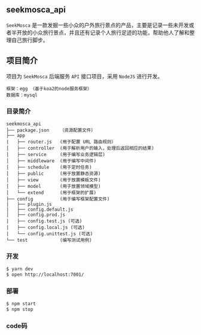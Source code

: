 ## seekmosca_api

`SeekMosca` 是一款发掘一些小众的户外旅行景点的产品，主要是记录一些未开发或者半开放的小众旅行景点，并且还有记录个人旅行足迹的功能，帮助他人了解和整理自己旅行脚步。

## 项目简介

项目为 `SeekMosca` 后端服务 `API` 接口项目，采用 `NodeJS` 进行开发。

```
框架：egg （基于koa2的node服务框架）
数据库：mysql
```

### 目录简介

```
seekmosca_api
├── package.json    （资源配置文件）
├── app
|   ├── router.js   (用于配置 URL 路由规则）
│   ├── controller  (用于解析用户的输入，处理后返回相应的结果)
│   ├── service     (用于编写业务逻辑层)
│   ├── middleware  (用于编写中间件)
│   ├── schedule    (用于定时任务)
│   ├── public      (用于放置静态资源)
│   ├── view        (用于放置模板文件)
│   ├── model       (用于放置领域模型)
│   └── extend      (用于框架的扩展)
├── config          (用于编写框架配置文件)
|   ├── plugin.js
|   ├── config.default.js
│   ├── config.prod.js
|   ├── config.test.js (可选)
|   ├── config.local.js (可选)
|   └── config.unittest.js (可选)
└── test            (编写测试用例)
```

### 开发

```bash
$ yarn dev
$ open http://localhost:7001/
```

### 部署

```bash
$ npm start
$ npm stop
```

### code码

```

```